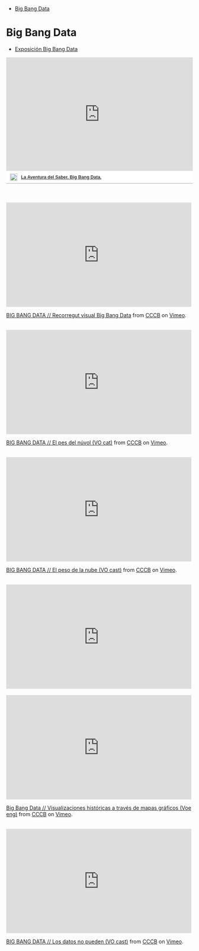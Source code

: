 <!-- MarkdownTOC -->

- [Big Bang Data](#big-bang-data)

<!-- /MarkdownTOC -->

# Big Bang Data
- [Exposición Big Bang Data](https://espacio.fundaciontelefonica.com/evento/big-bang-data/)

<div class="container">
<div  style="width:100%;padding-top:64%;position:relative;border-bottom:1px solid #aaa;display:inline-block;background:#eee;background:rgba(255,255,255,0.9);"  >    <iframe frameborder="0" src="http://www.rtve.es/drmn/embed/video/2822809"            name="La Aventura del Saber. Big Bang Data. " scrolling="no" style="width:100%;height:90%;position:absolute;left:0;top:0;overflow:hidden;"  class="video"></iframe>  <br/>  <div style="position:absolute;bottom:0;left:0;font-family:arial,helvetica,sans-serif;font-size:12px;line-height:1.833;display:inline-block;padding:5px 0 5px 10px;">        <span style="float:left;margin-right:10px;"><img                style="height:20px;width:auto;background: transparent;padding:0;margin:0;"                src="http://img.irtve.es/css/rtve.commons/rtve.header.footer/i/logoRTVEes.png"></span> <a            style="color:#333;font-weight:bold;" title="La Aventura del Saber. Big Bang Data. "            href="http://www.rtve.es/alacarta/videos/la-aventura-del-saber/aventura-del-saber-big-bang-data/2822809/"><strong>La Aventura del Saber. Big Bang Data. </strong></a></div></div>
</div>
<br/><br/><br/>

<div class="container">
<iframe src="https://player.vimeo.com/video/96806081" width="500" height="281" frameborder="0" webkitallowfullscreen mozallowfullscreen allowfullscreen class="video"></iframe>
<p><a href="https://vimeo.com/96806081">BIG BANG DATA // Recorregut visual Big Bang Data</a> from <a href="https://vimeo.com/cccb">CCCB</a> on <a href="https://vimeo.com">Vimeo</a>.</p>
</div>
<br/>

<div class="container">
<iframe src="https://player.vimeo.com/video/95970371" width="500" height="281" frameborder="0" webkitallowfullscreen mozallowfullscreen allowfullscreen class="video"></iframe>
<p><a href="https://vimeo.com/95970371">BIG BANG DATA // El pes del n&uacute;vol (VO cat)</a> from <a href="https://vimeo.com/cccb">CCCB</a> on <a href="https://vimeo.com">Vimeo</a>.</p>
</div>
<br/>

<div class="container">
<iframe src="https://player.vimeo.com/video/95970374" width="500" height="281" frameborder="0" webkitallowfullscreen mozallowfullscreen allowfullscreen class="video"></iframe>
<p><a href="https://vimeo.com/95970374">BIG BANG DATA // El peso de la nube (VO cast)</a> from <a href="https://vimeo.com/cccb">CCCB</a> on <a href="https://vimeo.com">Vimeo</a>.</p>
</div>
<br/>

<div class="container">
<iframe src="https://player.vimeo.com/video/59207751" width="500" height="281" frameborder="0" webkitallowfullscreen mozallowfullscreen allowfullscreen class="video"></iframe>
</div>
<br/>

<div class="container">
<iframe src="https://player.vimeo.com/video/96084551" width="500" height="281" frameborder="0" webkitallowfullscreen mozallowfullscreen allowfullscreen class="video"></iframe>
<p><a href="https://vimeo.com/96084551">Big Bang Data // Visualizaciones hist&oacute;ricas a trav&eacute;s de mapas gr&aacute;ficos  (Voe eng)</a> from <a href="https://vimeo.com/cccb">CCCB</a> on <a href="https://vimeo.com">Vimeo</a>.</p>
</div>
<br/>

<div class="container">
<iframe src="https://player.vimeo.com/video/95970372" width="500" height="281" frameborder="0" webkitallowfullscreen mozallowfullscreen allowfullscreen class="video"></iframe>
<p><a href="https://vimeo.com/95970372">BIG BANG DATA // Los datos no pueden (VO cast)</a> from <a href="https://vimeo.com/cccb">CCCB</a> on <a href="https://vimeo.com">Vimeo</a>.</p>
</div>
<br/>

